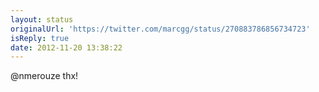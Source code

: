 ```yaml
---
layout: status
originalUrl: 'https://twitter.com/marcgg/status/270883786856734723'
isReply: true
date: 2012-11-20 13:38:22
---
```


@nmerouze thx!
